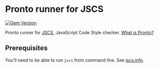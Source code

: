 # Pronto runner for JSCS

[![Gem Version](https://badge.fury.io/rb/pronto-jscs.png)](http://badge.fury.io/rb/pronto-jscs)

Pronto runner for [JSCS](http://jscs.info/), JavaScript Code Style checker.
[What is Pronto?](https://github.com/mmozuras/pronto)

## Prerequisites

You'll need to be able to run `jscs` from command line. See [jscs.info](http://jscs.info).

